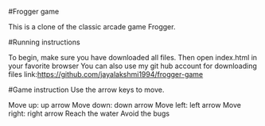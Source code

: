 #Frogger game 

This is a clone of the classic arcade game Frogger.

#Running instructions

To begin, make sure you have downloaded all files. Then open index.html in your favorite browser
You can also use my git hub account for downloading files 
link:https://github.com/jayalakshmi1994/frogger-game

#Game instruction
Use the arrow keys to move.

Move up: up arrow
Move down: down arrow
Move left: left arrow
Move right: right arrow
Reach the water
Avoid the bugs
